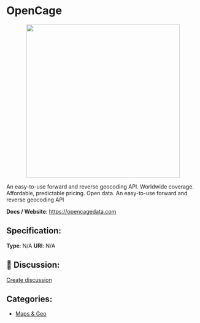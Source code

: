 # OpenCage
<p align="center">
    <img width="400" src="https://raw.githubusercontent.com/apis-list/apis-list/apis/opencage/logo_256x256.png" />
</p>

An easy-to-use forward and reverse geocoding API. Worldwide coverage. Affordable, predictable pricing. Open data.  An easy-to-use forward and reverse geocoding API

**Docs / Website**: https://opencagedata.com

## Specification:
**Type**:  N/A 
**URI**:  N/A 

## 💬 Discussion:
[Create discussion](link)

## Categories:
- [Maps & Geo](https://github.com/apis-list/apis-list#maps-and-geo)





